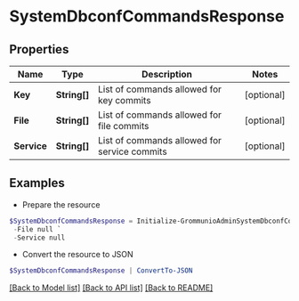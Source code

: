 # SystemDbconfCommandsResponse
## Properties

Name | Type | Description | Notes
------------ | ------------- | ------------- | -------------
**Key** | **String[]** | List of commands allowed for key commits | [optional] 
**File** | **String[]** | List of commands allowed for file commits | [optional] 
**Service** | **String[]** | List of commands allowed for service commits | [optional] 

## Examples

- Prepare the resource
```powershell
$SystemDbconfCommandsResponse = Initialize-GrommunioAdminSystemDbconfCommandsResponse  -Key null `
 -File null `
 -Service null
```

- Convert the resource to JSON
```powershell
$SystemDbconfCommandsResponse | ConvertTo-JSON
```

[[Back to Model list]](../README.md#documentation-for-models) [[Back to API list]](../README.md#documentation-for-api-endpoints) [[Back to README]](../README.md)

